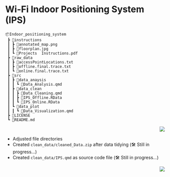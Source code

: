 # Wi-Fi Indoor Positioning System (IPS)

```
📦Indoor_positioning_system
 ┣ 📂instructions
 ┃ ┣ 📄annotated_map.png
 ┃ ┣ 📄floorplan.jpg
 ┃ ┗ 📄Projects  Instructions.pdf
 ┣ 📂raw_data
 ┃ ┣ 📄accessPointLocations.txt
 ┃ ┣ 📄offline.final.trace.txt
 ┃ ┗ 📄online.final.trace.txt
 ┣ 📂src
 ┃ ┣ 📂data_anaysis
 ┃ ┃ ┗ 📄Data_Analysis.qmd
 ┃ ┣ 📂data_clean
 ┃ ┃ ┣ 📄Data_Cleaning.qmd
 ┃ ┃ ┣ 📄IPS_Offline.RData
 ┃ ┃ ┗ 📄IPS_Online.RData
 ┃ ┗ 📂data_plot
 ┃ ┃ ┗ 📄Data_Visualization.qmd
 ┣ 📄LICENSE
 ┗ 📄README.md
```

<p align="right">
<a href="https://github.com/cyrus-pdx/Indoor_positioning_system/tree/SingSong" target="_blank">
<img src="https://img.shields.io/badge/Wi--Fi IPS-v0.1-blue.svg?logo=Wikiquote" />
</a>
</p>


- Adjusted file directories
- Created `clean_data/cleaned_Data.zip` after data tidying (🛠️ Still in progress...)
- Created `clean_data/IPS.qmd` as source code file (🛠️ Still in progress...)

<p align="right">
<a href="https://github.com/cyrus-pdx/Indoor_positioning_system/tree/SingSong" target="_blank">
<img src="https://img.shields.io/github/last-commit/cyrus-pdx/Indoor_positioning_system/SingSong" />
</a>
</p>